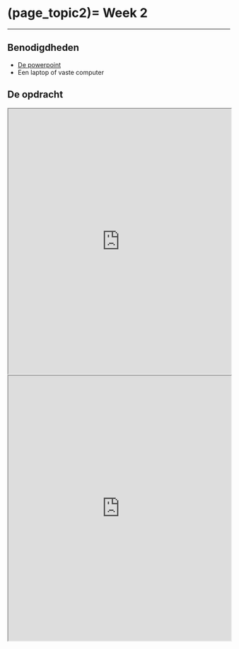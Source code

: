 (page_topic2)=
Week 2 
=======================

---

## Benodigdheden
- [De powerpoint](../../files/stuurinformatie_workshop_2_python_1.pptx)
- Een laptop of vaste computer

## De opdracht

<iframe src="https://colab.research.google.com/drive/1_VPw2B7eAyN4BY1uN9WYQJMJb6bxkMun?usp=sharing" width="100%" height="600px" allowfullscreen></iframe>

<iframe src="https://gist.github.com/Remi-ui/6311f29a285bf6c3b8a0a9b720a2da85.js" width="100%" height="600px" allowfullscreen></iframe>
